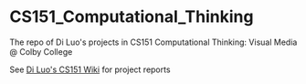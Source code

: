 # CS151_Computational_Thinking
The repo of Di Luo's projects in CS151 Computational Thinking: Visual Media @ Colby College

See [Di Luo's CS151 Wiki](https://htmlpreview.github.io/?https://raw.githubusercontent.com/diluo1999/wiki_colby_edu/main/474513786.html) for project reports
